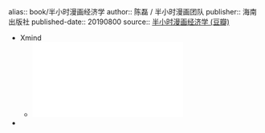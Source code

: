 alias:: book/半小时漫画经济学
author:: 陈磊 / 半小时漫画团队
publisher:: 海南出版社
published-date:: 20190800
source:: [半小时漫画经济学 (豆瓣)](https://book.douban.com/subject/34800351/)
- Xmind
  - ![半小时漫画经济学](..\assets\book\半小时漫画经济学\生活中的经济.pdf)
-